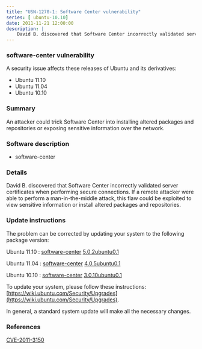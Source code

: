 ```yaml
---
title: "USN-1270-1: Software Center vulnerability"
series: [ ubuntu-10.10]
date: 2011-11-21 12:00:00
description: |
    David B. discovered that Software Center incorrectly validated server certificates when performing secure connections. If a remote attacker were able to perform a man-in-the-middle attack, this flaw could be exploited to view sensitive information or install altered packages and repositories. 
--- 
```

 
 


### software-center vulnerability

A security issue affects these releases of Ubuntu and its derivatives:

* Ubuntu 11.10
* Ubuntu 11.04
* Ubuntu 10.10

### Summary

An attacker could trick Software Center into installing altered packages and repositories or exposing sensitive information over the network.

### Software description

* software-center 

### Details

David B. discovered that Software Center incorrectly validated server certificates when performing secure connections. If a remote attacker were able to perform a man-in-the-middle attack, this flaw could be exploited to view sensitive information or install altered packages and repositories. 

### Update instructions

The problem can be corrected by updating your system to the following package version:

Ubuntu 11.10
 : [software-center](https://launchpad.net/ubuntu/+source/software-center) <span> [5.0.2ubuntu0.1](https://launchpad.net/ubuntu/+source/software-center/5.0.2ubuntu0.1) </span> 

Ubuntu 11.04
 : [software-center](https://launchpad.net/ubuntu/+source/software-center) <span> [4.0.5ubuntu0.1](https://launchpad.net/ubuntu/+source/software-center/4.0.5ubuntu0.1) </span> 

Ubuntu 10.10
 : [software-center](https://launchpad.net/ubuntu/+source/software-center) <span> [3.0.10ubuntu0.1](https://launchpad.net/ubuntu/+source/software-center/3.0.10ubuntu0.1) </span> 

To update your system, please follow these instructions: [https://wiki.ubuntu.com/Security/Upgrades](https://wiki.ubuntu.com/Security/Upgrades).

In general, a standard system update will make all the necessary changes. 

### References

 
 [CVE-2011-3150](http://people.ubuntu.com/~ubuntu-security/cve/CVE-2011-3150)
 

